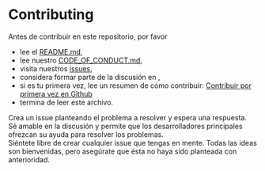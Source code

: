 # Contributing

Antes de contribuir en este repositorio, por favor
 * lee el [README.md](https://github.com/enzodiazdev/REPO/blob/main/README.md),
 * lee nuestro [CODE_OF_CONDUCT.md](https://github.com/enzodiazdev/REPO/blob/main/CODE_OF_CONDUCT.md),
 * visita nuestros [issues](https://github.com/enzodiazdev/REPO/issues),
 * considera formar parte de la discusión en [](),
 * si es tu primera vez, lee un resumen de cómo contribuir: [Contribuir por primera vez en Github](https://gist.github.com/EnzoDiazDev/31e73d0573142d0573eb58d69a5158fd)
 * termina de leer este archivo. 

Crea un issue planteando el problema a resolver y espera una respuesta. </br>
Sé amable en la discusión y permite que los desarrolladores principales ofrezcan su ayuda para resolver los problemas.</br>
Siéntete libre de crear cualquier issue que tengas en mente. Todas las ideas son bienvenidas, pero asegúrate que ésta no haya sido planteada con anterioridad. 